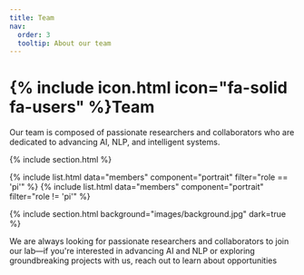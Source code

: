 ```yaml
---
title: Team
nav:
  order: 3
  tooltip: About our team
---
```


# {% include icon.html icon="fa-solid fa-users" %}Team

Our team is composed of passionate researchers and collaborators who are dedicated to advancing AI, NLP, and intelligent systems.

{% include section.html %}

{% include list.html data="members" component="portrait" filter="role == 'pi'" %}
{% include list.html data="members" component="portrait" filter="role != 'pi'" %}

{% include section.html background="images/background.jpg" dark=true %}

We are always looking for passionate researchers and collaborators to join our lab—if you're interested in advancing AI and NLP or exploring groundbreaking projects with us, reach out to learn about opportunities
